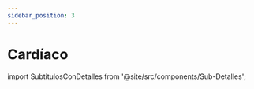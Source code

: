 ```yaml
---
sidebar_position: 3
---
```


# Cardíaco

import SubtitulosConDetalles from '@site/src/components/Sub-Detalles';

<SubtitulosConDetalles paginaId={9} />